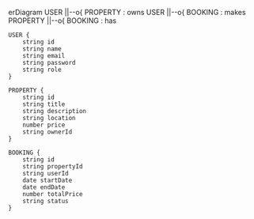 erDiagram
    USER ||--o{ PROPERTY : owns
    USER ||--o{ BOOKING : makes
    PROPERTY ||--o{ BOOKING : has
    
    USER {
        string id
        string name
        string email
        string password
        string role
    }
    
    PROPERTY {
        string id
        string title
        string description
        string location
        number price
        string ownerId
    }
    
    BOOKING {
        string id
        string propertyId
        string userId
        date startDate
        date endDate
        number totalPrice
        string status
    }
